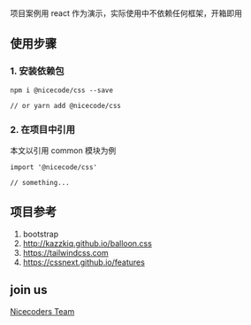 <Alert type="info">
  项目案例用 react 作为演示，实际使用中不依赖任何框架，<Badge>开箱即用</Badge>
</Alert>

## 使用步骤

### 1. 安装依赖包

```
npm i @nicecode/css --save

// or yarn add @nicecode/css
```

### 2. 在项目中引用

本文以引用 common 模块为例

```
import '@nicecode/css'

// something...
```

## 项目参考

1. bootstrap
2. http://kazzkiq.github.io/balloon.css
3. https://tailwindcss.com
4. https://cssnext.github.io/features

## join us

[Nicecoders Team](https://github.com/nicecoders/nicecode)
